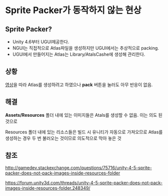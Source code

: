 # Sprite Packer가 동작하지 않는 현상

## Sprite Packer?
* Unity 4.6부터 UGUI제공한다.
* NGUI는 직접적으로 Atlas파일을 생성하지만 UGUI에서는 추상적으로 packing.
* UGUI에서 만들어지는 Atlas는 Library/AtalsCashe에 생성해 관리한다.

## 상황

[영상](https://www.youtube.com/watch?v=Pj8Y48ecBZY)을 따라 Atlas를 생성하려고 하였으나 **pack** 버튼을 눌러도 아무 반응이 없음.

## 해결

**Assets/Resources** 폴더 내에 있는 이미지들은 Atals를 생성할 수 없음. 이는 의도 된 것으로

Resources 폴더 내에 있는 리소스들은 빌드 시 유니티가 자동으로 가져오므로 Atlas를 생성하는 경우 두 번 불러오는 것이므로 의도적으로 막아 놓은 것

## 참조

http://gamedev.stackexchange.com/questions/75716/unity-4-5-sprite-packer-does-not-pack-images-inside-resources-folder

https://forum.unity3d.com/threads/unity-4-5-sprite-packer-does-not-pack-images-inside-resources-folder.248349/
